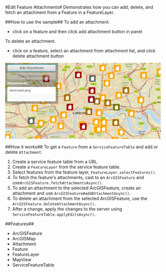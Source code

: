 #Edit Feature Attachments#
Demonstrates how you can add, delete, and fetch an attachment from a Feature in a FeatureLayer. 

##How to use the sample##
To add an attachment.
  - click on a feature and then click add attachment button in panel
  
To delete an attachment.
  - click on a feature, select an attachment from attachment list, and click delete attachment button

![](EditFeatureAttachments.png)

##How it works##
To get a `Feature` from a `ServiceFeatureTable` and add or delete `Attachment`:

1. Create a service feature table from a URL.
2. Create a `FeatureLayer` from the service feature table.
3. Select features from the feature layer, `FeatureLayer.selectFeatures()`.
4. To fetch the feature's attachments, cast to an `ArcGISFeature` and use`ArcGISFeature.fetchAttachmentsAsync()`.
5. To add an attachment to the selected ArcGISFeature, create an attachment and use `ArcGISFeature#addAttachmentAsync()`.
6. To delete an attachment from the selected ArcGISFeature, use the `ArcGISFeature.deleteAttachmentAsync()`.
7. After a change, apply the changes to the server using `ServiceFeatureTable.applyEditsAsync()`.

##Features##
- ArcGISFeature
- ArcGISMap
- Attachment
- Feature
- FeatureLayer
- MapView
- ServiceFeatureTable
